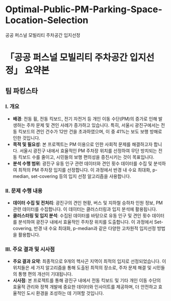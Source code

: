 # Optimal-Public-PM-Parking-Space-Location-Selection
공공 퍼스널 모빌리티 주차공간 입지선정


# **「공공 퍼스널 모빌리티 주차공간 입지선정」 요약본**

## **팀 파킹스타**

### **I. 개요**

- **배경**: 전동 휠, 전동 킥보드, 전기 자전거 등 개인 이동 수단(PM)의 증가로 인해 발생하는 주차 문제 및 견인 사례가 증가하고 있습니다. 특히, 서울시 광진구에서는 전동 킥보드의 견인 건수가 12만 건을 초과하였으며, 이 중 41%는 보도 보행 방해로 인한 것입니다.
- **목적 및 필요성**: 본 프로젝트는 PM 이용으로 인한 사회적 문제를 해결하고자 합니다. 서울시 광진구 내에서 효율적인 PM 주차장 위치를 선정하여 무단 방치되는 전동 킥보드 수를 줄이고, 시민들의 보행 편의성을 증진시키는 것이 목표입니다.
- **분석 수행 범위**: 광진구 유동 인구 관련 데이터와 견인 횟수 데이터를 수집 및 분석하여 최적의 PM 주차장 입지를 선정합니다. 이 과정에서 반경 내 수요 최대화, p-median, set-covering 등의 입지 선정 알고리즘을 사용합니다.

### **II. 문제 수행 내용**

- **데이터 수집 및 전처리**: 광진구의 견인 현황, 버스 및 지하철 승하차 인원 정보, PM 관련 데이터를 수집합니다. 이 데이터는 클러스터링과 입지 분석에 활용됩니다.
- **클러스터링 및 입지 분석**: 수집된 데이터를 바탕으로 유동 인구 및 견인 횟수 데이터를 분석하여 광진구 내에서 효율적인 주차장 위치를 도출합니다. 이 과정에서 Set-covering, 반경 내 수요 최대화, p-median과 같은 다양한 고차원적 입지선정 방법을 활용합니다.

### **III. 주요 결과 및 시사점**

- **주요 결과 요약**: 최종적으로 9개의 헥사곤 지역이 최적의 입지로 선정되었습니다. 이 위치들은 세 가지 알고리즘을 통해 도출된 최적의 장소로, 주차 문제 해결 및 시민들의 통행 편의 개선이 기대됩니다.
- **시사점**: 본 프로젝트를 통해 광진구 내에서 전동 킥보드 및 기타 개인 이동 수단의 효율적 관리와 정책 개발에 중요한 데이터와 인사이트를 제공하며, 더 안전하고 효율적인 도시 환경을 조성하는 데 기여할 것입니다.
